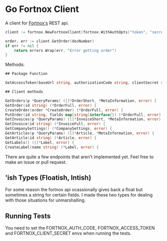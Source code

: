 # Go Fortnox Client

A client for [Fortnox's](https://www.fortnox.se) REST api.

```go
client := fortnox.NewFortnoxClient(fortnox.WithAuthOpts("token", "secret"))

order, err := client.GetOrder(docNumber)
if err != nil {
    return errors.Wrap(err, "Error getting order")
}
```

Methods:

```go
## Package Function

GetAccessToken(baseUrl string, authorizationCode string, clientSecret string, cFuncs ...HttpClientFunc) (string, error)

## Client methods

GetOrders(p *QueryParams) ([]*OrderShort, *MetaInformation, error) {
GetOrder(id string) (*OrderFull, error) {
CreateOrder(order *CreateOrder) (*OrderFull, error) {
PutOrder(id string, fields map[string]interface{}) (*OrderFull, error) {
GetInvoices(p *QueryParams) ([]*InvoiceShort, *MetaInformation, error) {
GetInvoice(id string) (*InvoiceFull, error) {
GetCompanySettings() (*CompanySettings, error) {
GetArticles(p *QueryParams) ([]*Article, *MetaInformation, error) {
GetArticle(id string) (*Article, error) {
GetLabels() ([]*Label, error) {
CreateLabel(name string) (*Label, error) {
```

There are quite a few endpoints that aren't implemented yet. Feel free to make an issue or pull request.

## 'ish Types (Floatish, Intish)

For some reason the fortnox api ocassionally gives back a float but sometimes a string for certain fields. 
I made these two types for dealing with those situations for unmarshalling.

## Running Tests

You need to set the FORTNOX_AUTH_CODE, FORTNOX_ACCESS_TOKEN and FORTNOX_CLIENT_SECRET envs when running the tests.
